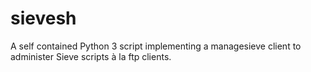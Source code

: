 # sievesh
A self contained Python 3 script implementing a managesieve client to administer Sieve scripts à la ftp clients.
